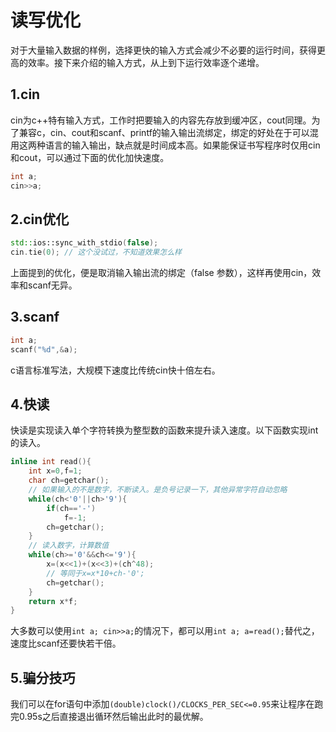 # 读写优化
对于大量输入数据的样例，选择更快的输入方式会减少不必要的运行时间，获得更高的效率。接下来介绍的输入方式，从上到下运行效率逐个递增。
## 1.cin
cin为c++特有输入方式，工作时把要输入的内容先存放到缓冲区，cout同理。为了兼容c，cin、cout和scanf、printf的输入输出流绑定，绑定的好处在于可以混用这两种语言的输入输出，缺点就是时间成本高。如果能保证书写程序时仅用cin和cout，可以通过下面的优化加快速度。
```c++
int a;
cin>>a;
```
## 2.cin优化
```c++
std::ios::sync_with_stdio(false);
cin.tie(0); // 这个没试过，不知道效果怎么样
```
上面提到的优化，便是取消输入输出流的绑定（false
参数），这样再使用cin，效率和scanf无异。
## 3.scanf
```c++
int a;
scanf("%d",&a);
```
c语言标准写法，大规模下速度比传统cin快十倍左右。
## 4.快读
快读是实现读入单个字符转换为整型数的函数来提升读入速度。以下函数实现int的读入。
```c++
inline int read(){
    int x=0,f=1;
    char ch=getchar();
    // 如果输入的不是数字，不断读入。是负号记录一下，其他异常字符自动忽略
    while(ch<'0'||ch>'9'){
        if(ch=='-')
            f=-1;
        ch=getchar();
    }
    // 读入数字，计算数值
    while(ch>='0'&&ch<='9'){
        x=(x<<1)+(x<<3)+(ch^48);
        // 等同于x=x*10+ch-'0';
        ch=getchar();
    }
    return x*f;
}
```
大多数可以使用`int a; cin>>a;`的情况下，都可以用`int a; a=read();`替代之，速度比scanf还要快若干倍。
## 5.骗分技巧
我们可以在for语句中添加`(double)clock()/CLOCKS_PER_SEC<=0.95`来让程序在跑完0.95s之后直接退出循环然后输出此时的最优解。
